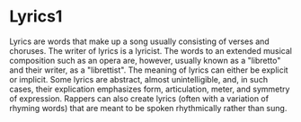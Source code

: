 # Lyrics1
Lyrics are words that make up a song usually consisting of verses and choruses. The writer of lyrics is a lyricist. The words to an extended musical composition such as an opera are, however, usually known as a "libretto" and their writer, as a "librettist". The meaning of lyrics can either be explicit or implicit. Some lyrics are abstract, almost unintelligible, and, in such cases, their explication emphasizes form, articulation, meter, and symmetry of expression. Rappers can also create lyrics (often with a variation of rhyming words) that are meant to be spoken rhythmically rather than sung.
